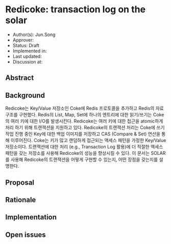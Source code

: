 # Redicoke: transaction log on the solar
* Author(s): Jun.Song
* Approver:
* Status: Draft
* Implemented in: 
* Last updated: 
* Discussion at: 

## Abstract

## Background
Redicoke는 Key/Value 저장소인 Coke에 Redis 프로토콜을 추가하고 Redis의
자료구조를 구현했다. Redis의 List, Map, Set에 하나의 엔트리에 대한 읽기/쓰기는
Coke의 여러 키에 대한 I/O를 발생시킨다. Redicoke는 여러 키에 대한 접근을
atomic하게 처리 하기 위해 트랜잭션을 지원하고 있다. Redicoke의 트랜잭션 처리는
Coke에 쓰기 작업 진행 중인 Key에 대한 백업 이미지를 저장하고 CAS (Compare & Set)
연산을 통해 이루어진다.
Coke는 키가 많고 랜덤하게 접근되는 액세스 패턴을 가정한 Key/Value 저장소이다.
트랜잭션에 대한 처리 (e.g., Transaction Log 활용)에 더 적절한 액세스 패턴을 갖는
저장소를 사용해 Redicoke의 성능을 향상시킬 수 있다. 이 문서는 SOLAR를 사용해
Redicoke의 트랜잭션을 어떻게 구현할 수 있는지, 어떤 장점을 갖는지를 설명한다.

## Proposal

## Rationale

## Implementation

## Open issues

